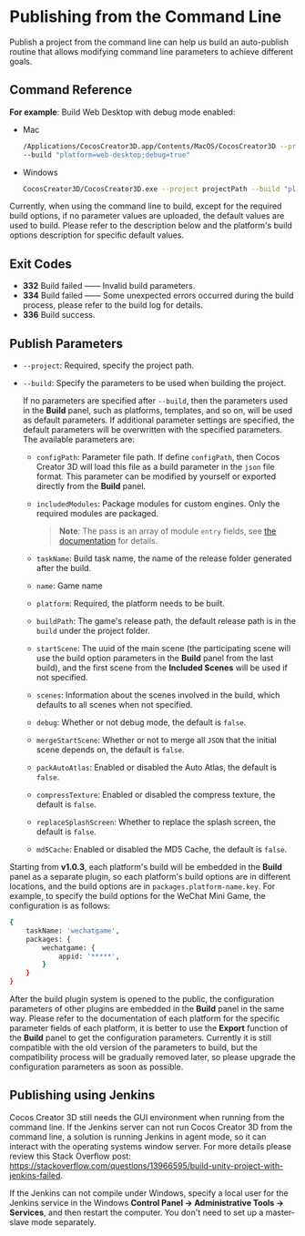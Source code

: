 # Publishing from the Command Line

Publish a project from the command line can help us build an auto-publish routine that allows modifying command line parameters to achieve different goals.

## Command Reference

**For example**: Build Web Desktop with debug mode enabled:

- Mac

  ```bash
  /Applications/CocosCreator3D.app/Contents/MacOS/CocosCreator3D --project projectPath
  --build "platform=web-desktop;debug=true"
  ```

- Windows

  ```bash
  CocosCreator3D/CocosCreator3D.exe --project projectPath --build "platform=web-desktop;debug=true"
  ```

Currently, when using the command line to build, except for the required build options, if no parameter values are uploaded, the default values are used to build. Please refer to the description below and the platform's build options description for specific default values.

## Exit Codes

- **332** Build failed —— Invalid build parameters.
- **334** Build failed —— Some unexpected errors occurred during the build process, please refer to the build log for details.
- **336** Build success.

## Publish Parameters

- `--project`: Required, specify the project path.

- `--build`: Specify the parameters to be used when building the project.

  If no parameters are specified after `--build`, then the parameters used in the **Build** panel, such as platforms, templates, and so on, will be used as default parameters. If additional parameter settings are specified, the default parameters will be overwritten with the specified parameters. The available parameters are:

    - `configPath`: Parameter file path. If define `configPath`, then Cocos Creator 3D will load this file as a build parameter in the `json` file format. This parameter can be modified by yourself or exported directly from the **Build** panel.
    
    - `includedModules`: Package modules for custom engines. Only the required modules are packaged.
      > **Note**: The pass is an array of module `entry` fields, see [the documentation](https://github.com/cocos-creator/engine/blob/3d-v1.0.0/scripts/module-division/division-config.json) for details.
    - `taskName`: Build task name, the name of the release folder generated after the build.
    - `name`: Game name
    - `platform`: Required, the platform needs to be built.
    - `buildPath`: The game's release path, the default release path is in the `build` under the project folder. 
    - `startScene`: The uuid of the main scene (the participating scene will use the build option parameters in the **Build** panel from the last build), and the first scene from the **Included Scenes** will be used if not specified.
    - `scenes`: Information about the scenes involved in the build, which defaults to all scenes when not specified.
    - `debug`: Whether or not debug mode, the default is `false`.
    - `mergeStartScene`: Whether or not to merge all `JSON` that the initial scene depends on, the default is `false`.
    - `packAutoAtlas`: Enabled or disabled the Auto Atlas, the default is `false`.
    - `compressTexture`: Enabled or disabled the compress texture, the default is `false`.
    - `replaceSplashScreen`: Whether to replace the splash screen, the default is `false`.
    - `md5Cache`: Enabled or disabled the MD5 Cache, the default is `false`.

Starting from **v1.0.3**, each platform's build will be embedded in the **Build** panel as a separate plugin, so each platform's build options are in different locations, and the build options are in `packages.platform-name.key`. For example, to specify the build options for the WeChat Mini Game, the configuration is as follows:

```bash
{
    taskName: 'wechatgame',
    packages: {
        wechatgame: {
            appid: '*****',
        }
    }
}
```

After the build plugin system is opened to the public, the configuration parameters of other plugins are embedded in the **Build** panel in the same way. Please refer to the documentation of each platform for the specific parameter fields of each platform, it is better to use the **Export** function of the **Build** panel to get the configuration parameters. Currently it is still compatible with the old version of the parameters to build, but the compatibility process will be gradually removed later, so please upgrade the configuration parameters as soon as possible.

## Publishing using Jenkins

Cocos Creator 3D still needs the GUI environment when running from the command line. If the Jenkins server can not run Cocos Creator 3D from the command line, a solution is running Jenkins in agent mode, so it can interact with the operating systems window server. For more details please review this Stack Overflow post: <https://stackoverflow.com/questions/13966595/build-unity-project-with-jenkins-failed>.

If the Jenkins can not compile under Windows, specify a local user for the Jenkins service in the Windows **Control Panel -> Administrative Tools -> Services**, and then restart the computer. You don't need to set up a master-slave mode separately.
